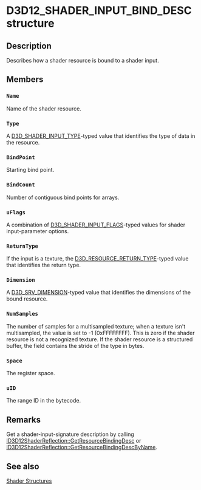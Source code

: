 # D3D12_SHADER_INPUT_BIND_DESC structure

## Description

Describes how a shader resource is bound to a shader input.

## Members

### `Name`

Name of the shader resource.

### `Type`

A [D3D_SHADER_INPUT_TYPE](https://learn.microsoft.com/windows/desktop/api/d3dcommon/ne-d3dcommon-d3d_shader_input_type)-typed value that identifies the type of data in the resource.

### `BindPoint`

Starting bind point.

### `BindCount`

Number of contiguous bind points for arrays.

### `uFlags`

A combination of [D3D_SHADER_INPUT_FLAGS](https://learn.microsoft.com/windows/desktop/api/d3dcommon/ne-d3dcommon-d3d_shader_input_flags)-typed values for shader input-parameter options.

### `ReturnType`

If the input is a texture, the [D3D_RESOURCE_RETURN_TYPE](https://learn.microsoft.com/windows/desktop/api/d3dcommon/ne-d3dcommon-d3d_resource_return_type)-typed value that identifies the return type.

### `Dimension`

A [D3D_SRV_DIMENSION](https://learn.microsoft.com/windows/desktop/api/d3dcommon/ne-d3dcommon-d3d_srv_dimension)-typed value that identifies the dimensions of the bound resource.

### `NumSamples`

The number of samples for a multisampled texture; when a texture isn't multisampled, the value is set to -1 (0xFFFFFFFF).
This is zero if the shader resource is not a recognized texture.
If the shader resource is a structured buffer, the field contains the stride of the type in bytes.

### `Space`

The register space.

### `uID`

The range ID in the bytecode.

## Remarks

Get a shader-input-signature description by calling [ID3D12ShaderReflection::GetResourceBindingDesc](https://learn.microsoft.com/windows/desktop/api/d3d12shader/nf-d3d12shader-id3d12shaderreflection-getresourcebindingdesc) or [ID3D12ShaderReflection::GetResourceBindingDescByName](https://learn.microsoft.com/windows/desktop/api/d3d12shader/nf-d3d12shader-id3d12shaderreflection-getresourcebindingdescbyname).

## See also

[Shader Structures](https://learn.microsoft.com/windows/desktop/direct3d12/d3d12-graphics-reference-shader-structures)